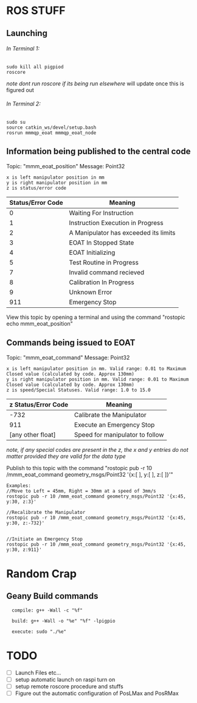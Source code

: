 # ROS STUFF
## Launching
###### In Terminal 1:
```
sudo kill all pigpiod
roscore
```
*note dont run roscore if its being run elsewhere* will update once this is figured out

###### In Terminal 2:
```
sudo su
source catkin_ws/devel/setup.bash
rosrun mmmqp_eoat mmmqp_eoat_node
```



## Information being published to the central code
Topic: "mmm_eoat_position"
Message: Point32
```
x is left manipulator position in mm
y is right manipulator position in mm
z is status/error code
```
Status/Error Code  | Meaning
------------- | -------------
0  | Waiting For Instruction
1  | Instruction Execution in Progress
2  | A Manipulator has exceeded its limits
3  | EOAT In Stopped State
4  | EOAT Initializing
5  | Test Routine in Progress
7  | Invalid command recieved
8  | Calibration In Progress
9  | Unknown Error
911  | Emergency Stop

View this topic by opening a terminal and using the command "rostopic echo mmm_eoat_position"



## Commands being issued to EOAT
Topic: "mmm_eoat_command"
Message: Point32
```
x is left manipulator position in mm. Valid range: 0.01 to Maximum Closed value (calculated by code. Approx 130mm)
y is right manipulator position in mm. Valid range: 0.01 to Maximum Closed value (calculated by code. Approx 130mm)
z is speed/Special Statuses. Valid range: 1.0 to 15.0
```
z Status/Error Code  | Meaning
------------- | -------------
-732  | Calibrate the Manipulator
911  | Execute an Emergency Stop
[any other float]  | Speed for manipulator to follow

*note, if any special codes are present in the z, the x and y entries do not matter provided they are valid for the data type*

Publish to this topic with the command "rostopic pub -r 10 /mmm_eoat_command geometry_msgs/Point32 '{x:[ ], y:[ ], z:[ ]}'"
```
Examples:
//Move to Left = 45mm, Right = 30mm at a speed of 3mm/s
rostopic pub -r 10 /mmm_eoat_command geometry_msgs/Point32 '{x:45, y:30, z:3}'

//Recalibrate the Manipulator
rostopic pub -r 10 /mmm_eoat_command geometry_msgs/Point32 '{x:45, y:30, z:-732}'


//Initiate an Emergency Stop
rostopic pub -r 10 /mmm_eoat_command geometry_msgs/Point32 '{x:45, y:30, z:911}'
```


# Random Crap
## Geany Build commands
```
  compile: g++ -Wall -c "%f"

  build: g++ -Wall -o "%e" "%f" -lpigpio

  execute: sudo "./%e"
 ```
 
 # TODO
- [ ] Launch Files etc...
- [ ] setup automatic launch on raspi turn on
- [ ] setup remote roscore procedure and stuffs
- [ ] Figure out the automatic configuration of PosLMax and PosRMax

